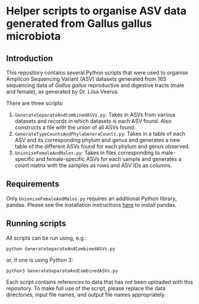 # Helper scripts to organise ASV data generated from Gallus gallus microbiota

## Introduction

This repository contains several Python scripts that were used to organise Amplicon Sequencing Variant (ASV) datasets generated from 16S sequencing data of *Gallus gallus* reproductive and digestive tracts (male and female), as generated by Dr. Liisa Veerus.

There are three scripts:

1. `GenerateSeparateAndCombinedASVs.py`: Takes in ASVs from various datasets and records in which datasets is each ASV found. Also constructs a file with the union of all ASVs found.
2. `GenerateTypeCountsAndPhylaGeneraCounts.py`: Takes in a table of each ASV and its corresponding phylum and genus and generates a new table of the different ASVs found for each phylum and genus observed.
3. `UnioniseFemaleAndMales.py`: Takes in files corresponding to male-specific and female-specific ASVs for each sample and generates a count matrix with the samples as rows and ASV IDs as columns.

## Requirements

Only `UnioniseFemaleAndMales.py` requires an additional Python library, pandas. Please see the installation instructions [here](https://pandas.pydata.org/getting_started.html) to install pandas.

## Running scripts

All scripts can be run using, e.g.:

```python GenerateSeparateAndCombinedASVs.py```

or, if one is using Python 3:

```python3 GenerateSeparateAndCombinedASVs.py```

Each script contains references to data that has not been uploaded with this repository. To make full use of the script, please replace the data directories, input file names, and output file names appropriately.
